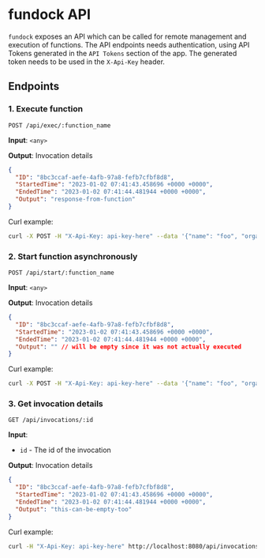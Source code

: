 # fundock API

`fundock` exposes an API which can be called for remote management and execution of functions. The API endpoints needs authentication, using API Tokens generated in the `API Tokens` section of the app. The generated token needs to be used in the `X-Api-Key` header.

## Endpoints

### 1. Execute function

`POST /api/exec/:function_name`

**Input**: `<any>`

**Output**: Invocation details

```json
{
  "ID": "8bc3ccaf-aefe-4afb-97a8-fefb7cfbf8d8",
  "StartedTime": "2023-01-02 07:41:43.458696 +0000 +0000",
  "EndedTime": "2023-01-02 07:41:44.481944 +0000 +0000",
  "Output": "response-from-function"
}
```

Curl example:

```bash
curl -X POST -H "X-Api-Key: api-key-here" --data '{"name": "foo", "organisation": "bar"}' http://localhost:8080/api/exec/format-json
```

### 2. Start function asynchronously

`POST /api/start/:function_name`

**Input**: `<any>`

**Output**: Invocation details

```json
{
  "ID": "8bc3ccaf-aefe-4afb-97a8-fefb7cfbf8d8",
  "StartedTime": "2023-01-02 07:41:43.458696 +0000 +0000",
  "EndedTime": "2023-01-02 07:41:44.481944 +0000 +0000",
  "Output": "" // will be empty since it was not actually executed
}
```

Curl example:

```bash
curl -X POST -H "X-Api-Key: api-key-here" --data '{"name": "foo", "organisation": "bar"}' http://localhost:8080/api/start/format-json
```

### 3. Get invocation details

`GET /api/invocations/:id`

**Input**:

- `id` - The id of the invocation

**Output**: Invocation details

```json
{
  "ID": "8bc3ccaf-aefe-4afb-97a8-fefb7cfbf8d8",
  "StartedTime": "2023-01-02 07:41:43.458696 +0000 +0000",
  "EndedTime": "2023-01-02 07:41:44.481944 +0000 +0000",
  "Output": "this-can-be-empty-too"
}
```

Curl example:

```bash
curl -H "X-Api-Key: api-key-here" http://localhost:8080/api/invocations/8bc3ccaf-aefe-4afb-97a8-fefb7cfbf8d8
```

